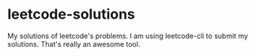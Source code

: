 # leetcode-solutions
My solutions of leetcode's problems.
I am using leetcode-cli to submit my solutions. 
That's really an awesome tool. 
